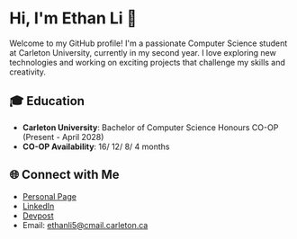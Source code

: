 # Hi, I'm Ethan Li 👋

Welcome to my GitHub profile! I'm a passionate Computer Science student at Carleton University, currently in my second year. I love exploring new technologies and working on exciting projects that challenge my skills and creativity.


## 🎓 Education

- **Carleton University**: Bachelor of Computer Science Honours CO-OP (Present - April 2028)
- **CO-OP Availability**: 16/ 12/ 8/ 4 months

## 🌐 Connect with Me

- [Personal Page](https://ethanli-personal-website.netlify.app/)
- [LinkedIn](https://www.linkedin.com/in/ethan-li-68a8151a8/)
- [Devpost](https://devpost.com/lijiayi0316)
- Email: ethanli5@cmail.carleton.ca

